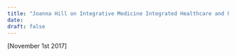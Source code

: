 ```yaml
---
title: "Joanna Hill on Integrative Medicine Integrated Healthcare and her Life's Mission"
date: 
draft: false
---
```


[November 1st 2017]